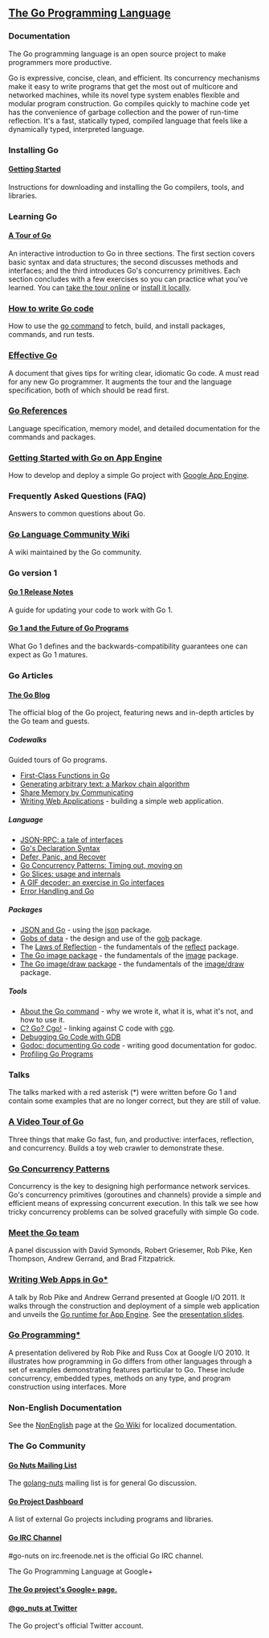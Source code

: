 ## [The Go Programming Language](http://golang.org)

### Documentation

The Go programming language is an open source project to make programmers more productive. 

Go is expressive, concise, clean, and efficient. Its concurrency mechanisms make it easy to write programs that get the most out of multicore and networked machines, while its novel type system enables flexible and modular program construction. Go compiles quickly to machine code yet has the convenience of garbage collection and the power of run-time reflection. It's a fast, statically typed, compiled language that feels like a dynamically typed, interpreted language.

### Installing Go

#### [Getting Started](install.en-US.markdown)

Instructions for downloading and installing the Go compilers, tools, and libraries.

### Learning Go

#### [A Tour of Go](http://tour.golang.org/)

An interactive introduction to Go in three sections. The first section covers basic syntax and data structures; the second discusses methods and interfaces; and the third introduces Go's concurrency primitives. Each section concludes with a few exercises so you can practice what you've learned. You can [take the tour online](http://tour.golang.org/) or [install it locally](http://code.google.com/p/go-tour/).

### [How to write Go code](http://golang.org/doc/code.html)

How to use the [go command](http://golang.org/cmd/go/) to fetch, build, and install packages, commands, and run tests.

### [Effective Go](http://golang.org/doc/effective_go.html)

A document that gives tips for writing clear, idiomatic Go code. A must read for any new Go programmer. It augments the tour and the language specification, both of which should be read first.

### [Go References](http://golang.org/ref/)

Language specification, memory model, and detailed documentation for the commands and packages.

### [Getting Started with Go on App Engine](https://developers.google.com/appengine/docs/go/gettingstarted/)

How to develop and deploy a simple Go project with [Google App Engine](https://developers.google.com/appengine/).

### Frequently Asked Questions (FAQ)

Answers to common questions about Go.

### [Go Language Community Wiki](http://code.google.com/p/go-wiki/wiki)

A wiki maintained by the Go community.


### Go version 1

#### [Go 1 Release Notes](http://golang.org/doc/go1.html)

A guide for updating your code to work with Go 1. 

#### [Go 1 and the Future of Go Programs](http://golang.org/doc/go1compat.html)

What Go 1 defines and the backwards-compatibility guarantees one can expect as Go 1 matures. 

### Go Articles

#### [The Go Blog](http://blog.golang.org/)

The official blog of the Go project, featuring news and in-depth articles by the Go team and guests.

##### Codewalks

Guided tours of Go programs. 

* [First-Class Functions in Go](http://golang.org/doc/codewalk/functions)
* [Generating arbitrary text: a Markov chain algorithm](http://golang.org/doc/codewalk/markov)
* [Share Memory by Communicating](http://golang.org/doc/codewalk/sharemem)
* [Writing Web Applications](http://golang.org/doc/articles/wiki/) - building a simple web application.

##### Language

* [JSON-RPC: a tale of interfaces](http://golang.org/doc/articles/json_rpc_tale_of_interfaces.html)
* [Go's Declaration Syntax](http://golang.org/doc/articles/gos_declaration_syntax.html)
* [Defer, Panic, and Recover](http://golang.org/doc/articles/defer_panic_recover.html)
* [Go Concurrency Patterns: Timing out, moving on](http://golang.org/doc/articles/concurrency_patterns.html)
* [Go Slices: usage and internals](http://golang.org/doc/articles/slices_usage_and_internals.html)
* [A GIF decoder: an exercise in Go interfaces](http://blog.golang.org/2011/05/gif-decoder-exercise-in-go-interfaces.html)
* [Error Handling and Go](http://golang.org/doc/articles/error_handling.html)

##### Packages

* [JSON and Go](http://golang.org/doc/articles/json_and_go.html) - using the [json](http://golang.org/pkg/encoding/json/) package.
* [Gobs of data](http://golang.org/doc/articles/gobs_of_data.html) - the design and use of the [gob](http://golang.org/pkg/encoding/gob/) package.
* The [Laws of Reflection](http://golang.org/doc/articles/laws_of_reflection.html) - the fundamentals of the [reflect](http://golang.org/pkg/reflect/) package.
* [The Go image package](http://golang.org/doc/articles/image_package.html) - the fundamentals of the [image](http://golang.org/pkg/image/) package.
* [The Go image/draw package](http://golang.org/doc/articles/image_draw.html) - the fundamentals of the [image/draw](http://golang.org/pkg/image/draw/) package.

##### Tools

* [About the Go command](http://golang.org/doc/articles/go_command.html) - why we wrote it, what it is, what it's not, and how to use it.
* [C? Go? Cgo!](http://golang.org/doc/articles/c_go_cgo.html) - linking against C code with [cgo](http://golang.org/cmd/cgo/).
* [Debugging Go Code with GDB](http://golang.org/doc/gdb)
* [Godoc: documenting Go code](http://golang.org/doc/articles/godoc_documenting_go_code.html) - writing good documentation for godoc.
* [Profiling Go Programs](http://blog.golang.org/2011/06/profiling-go-programs.html)

### Talks

The talks marked with a red asterisk (*) were written before Go 1 and contain some examples that are no longer correct, but they are still of value. 

### [A Video Tour of Go](http://research.swtch.com/gotour)

Three things that make Go fast, fun, and productive: interfaces, reflection, and concurrency. Builds a toy web crawler to demonstrate these. 

### [Go Concurrency Patterns](http://www.youtube.com/watch?v=f6kdp27TYZs)

Concurrency is the key to designing high performance network services. Go's concurrency primitives (goroutines and channels) provide a simple and efficient means of expressing concurrent execution. In this talk we see how tricky concurrency problems can be solved gracefully with simple Go code. 

### [Meet the Go team](http://www.youtube.com/watch?v=sln-gJaURzk)

A panel discussion with David Symonds, Robert Griesemer, Rob Pike, Ken Thompson, Andrew Gerrand, and Brad Fitzpatrick. 

### [Writing Web Apps in Go*](http://www.youtube.com/watch?v=-i0hat7pdpk)

A talk by Rob Pike and Andrew Gerrand presented at Google I/O 2011. It walks through the construction and deployment of a simple web application and unveils the [Go runtime for App Engine](http://blog.golang.org/2011/05/go-and-google-app-engine.html). See the [presentation slides](http://talks.golang.org/2011/Writing_Web_Apps_in_Go.pdf). 

### [Go Programming*](http://www.youtube.com/watch?v=jgVhBThJdXc)

A presentation delivered by Rob Pike and Russ Cox at Google I/O 2010. It illustrates how programming in Go differs from other languages through a set of examples demonstrating features particular to Go. These include concurrency, embedded types, methods on any type, and program construction using interfaces. 
More

### Non-English Documentation

See the [NonEnglish](http://code.google.com/p/go-wiki/wiki/NonEnglish) page at the [Go Wiki](http://code.google.com/p/go-wiki/wiki) for localized documentation. 

### The Go Community

#### [Go Nuts Mailing List](http://groups.google.com/group/golang-nuts)

The [golang-nuts](http://groups.google.com/group/golang-nuts) mailing list is for general Go discussion.

#### [Go Project Dashboard](http://godashboard.appspot.com/project)

A list of external Go projects including programs and libraries.

#### [Go IRC Channel](irc://irc.freenode.net/go-nuts)

#go-nuts on irc.freenode.net is the official Go IRC channel.

The Go Programming Language at Google+

#### [The Go project's Google+ page.](https://plus.google.com/101406623878176903605/posts)

#### [@go_nuts at Twitter](http://twitter.com/go_nuts)

The Go project's official Twitter account.

